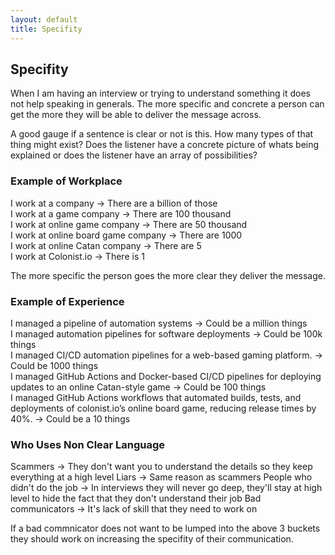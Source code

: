 ```yaml
---
layout: default
title: Specifity
---
```


## Specifity

When I am having an interview or trying to understand something it does not help speaking in generals. The more specific and concrete a person can get the more they will be able to deliver the message across. 

A good gauge if a sentence is clear or not is this. How many types of that thing might exist? Does the listener have a concrete picture of whats being explained or does the listener have an array of possibilities? 

### Example of Workplace

I work at a company -> There are a billion of those  
I work at a game company -> There are 100 thousand  
I work at online game company -> There are 50 thousand  
I work at online board game company -> There are 1000  
I work at online Catan company -> There are 5  
I work at Colonist.io -> There is 1  

The more specific the person goes the more clear they deliver the message.

### Example of Experience

I managed a pipeline of automation systems -> Could be a million things  
I managed automation pipelines for software deployments -> Could be 100k things  
I managed CI/CD automation pipelines for a web-based gaming platform. -> Could be 1000 things  
I managed GitHub Actions and Docker-based CI/CD pipelines for deploying updates to an online Catan-style game -> Could be 100 things  
I managed GitHub Actions workflows that automated builds, tests, and deployments of colonist.io’s online board game, reducing release times by 40%. -> Could be a 10 things  

### Who Uses Non Clear Language

Scammers -> They don't want you to understand the details so they keep everything at a high level
Liars -> Same reason as scammers
People who didn't do the job -> In interviews they will never go deep, they'll stay at high level to hide the fact that they don't understand their job
Bad communicators -> It's lack of skill that they need to work on

If a bad commnicator does not want to be lumped into the above 3 buckets they should work on increasing the specifity of their communication. 

